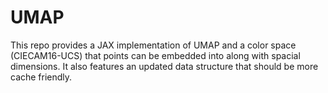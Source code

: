 # UMAP
This repo provides a JAX implementation of UMAP and a color space (CIECAM16-UCS)
that points can be embedded into along with spacial dimensions. It also features
an updated data structure that should be more cache friendly.
